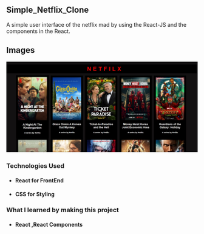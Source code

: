 ## Simple_Netflix_Clone
A simple user interface of the netflix mad by using the React-JS and the components in the React.

## Images
<img src="src/images/S1.jpg" > 


### Technologies Used 

* #### **React** for FrontEnd
* #### **CSS** for Styling

### What I learned by making this project

* #### React ,React Components 

